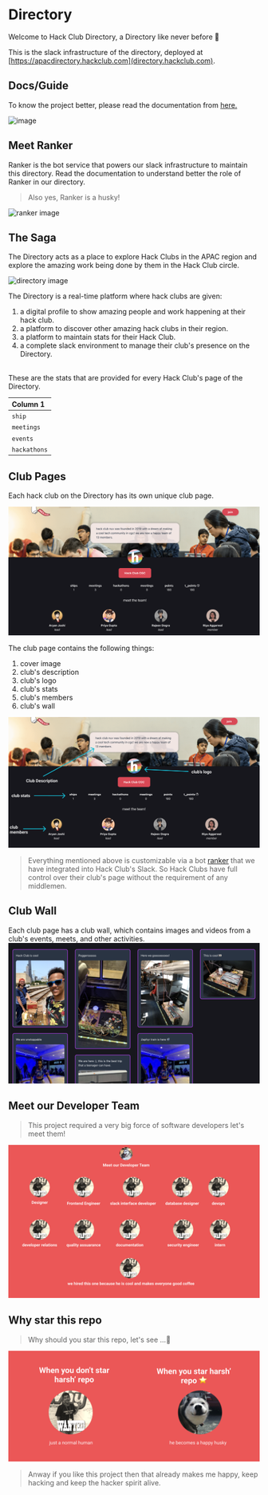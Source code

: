 <!-- @format -->

# Directory

Welcome to Hack Club Directory, a Directory like never before 🚀

This is the slack infrastructure of the directory, deployed at [https://apacdirectory.hackclub.com](directory.hackclub.com).

## Docs/Guide

To know the project better, please read the documentation from [here.](https://app.gitbook.com/@bajpaiharsh244/s/apac-directory)

<img src="https://cloud-7jihrwgbn-hack-club-bot.vercel.app/0image.png" alt="image" width="500px" />

## Meet Ranker

Ranker is the bot service that powers our slack infrastructure to maintain this directory. Read the documentation to understand better the role of Ranker in our directory.

> Also yes, Ranker is a husky!

![ranker image](https://cloud-7hgy6zfze-hack-club-bot.vercel.app/0image.png)

## The Saga

The Directory acts as a place to explore Hack Clubs in the APAC region and explore the amazing work being done by them in the Hack Club circle.

![directory image](https://cloud-82lkrqpe8-hack-club-bot.vercel.app/0image.png)

The Directory is a real-time platform where hack clubs are given:

1. a digital profile to show amazing people and work happening at their hack club.
2. a platform to discover other amazing hack clubs in their region.
3. a platform to maintain stats for their Hack Club.
4. a complete slack environment to manage their club's presence on the Directory.

<br/>
These are the stats that are provided for every Hack Club's page of the Directory.

| Column 1     |
| :----------- |
| `ship`       |
| `meetings`   |
| `events`     |
| `hackathons` |

## Club Pages

Each hack club on the Directory has its own unique club page.

![image](https://raw.githubusercontent.com/bajpai244/indiablogfilehosting/main/files/ss1.png)

The club page contains the following things:

1. cover image
2. club's description
3. club's logo
4. club's stats
5. club's members
6. club's wall

![image](https://raw.githubusercontent.com/bajpai244/indiablogfilehosting/main/files/details.png)

> Everything mentioned above is customizable via a bot [ranker](https://github.com/hackclub/ranker) that we have integrated into Hack Club's Slack.
> So Hack Clubs have full control over their club's page without the requirement of any middlemen.

## Club Wall

Each club page has a club wall, which contains images and videos from a club's events, meets, and other activities.
![image](https://raw.githubusercontent.com/bajpai244/indiablogfilehosting/main/files/wall.png)

## Meet our Developer Team

> This project required a very big force of software developers let's meet them!

![image](https://raw.githubusercontent.com/bajpai244/indiablogfilehosting/main/files/dev_army.png)

## Why star this repo

> Why should you star this repo, let's see ...👀

![image](https://raw.githubusercontent.com/bajpai244/indiablogfilehosting/main/files/start_repo.png)

> Anway if you like this project then that already makes me happy, keep hacking and keep the hacker spirit alive.
